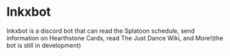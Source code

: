 # Inkxbot
Inkxbot is a discord bot that can read the Splatoon schedule, send information on Hearthstone Cards, read The Just Dance Wiki, and More!(the bot is still in development)
